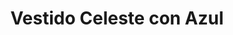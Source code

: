 ---
id: vestido-maxi-celeste
title: Vestido Celeste con Azul 
regularPrice: 66.11
price: 66.11
image: 
    - ./vestido-maxi-celeste-1.jpg
    - ./vestido-maxi-celeste-2.jpg  
description: Vestido maxi, cuello V, elástico en busto y cintura.
material: Algodón
sizes: 
- S
- M
- L
- XL
creationDate: 2025/02/01
isSale: false
isStock: true
---